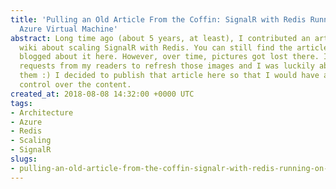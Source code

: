 ```yaml
---
title: 'Pulling an Old Article From the Coffin: SignalR with Redis Running on a Windows
  Azure Virtual Machine'
abstract: Long time ago (about 5 years, at least), I contributed an article to SignalR
  wiki about scaling SignalR with Redis. You can still find the article here. I also
  blogged about it here. However, over time, pictures got lost there. I got a few
  requests from my readers to refresh those images and I was luckily able to find
  them :) I decided to publish that article here so that I would have a much better
  control over the content.
created_at: 2018-08-08 14:32:00 +0000 UTC
tags:
- Architecture
- Azure
- Redis
- Scaling
- SignalR
slugs:
- pulling-an-old-article-from-the-coffin-signalr-with-redis-running-on-a-windows-azure-virtual-machine
---
```

